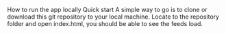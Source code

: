 How to run the app locally
Quick start
A simple way to go is to clone or download this git repository to your local machine. Locate to the repository folder and open index.html, you should be able to see the feeds load.